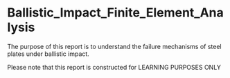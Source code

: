 # Ballistic_Impact_Finite_Element_Analysis
The purpose of this report is to understand the failure mechanisms of steel plates under ballistic impact.

Please note that this report is constructed for LEARNING PURPOSES ONLY
